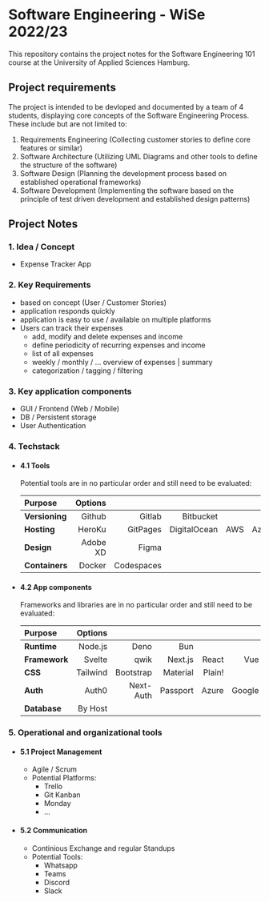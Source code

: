 # **Software Engineering** - WiSe 2022/23
 
This repository contains the project notes for the Software Engineering 101 course at the University of Applied Sciences Hamburg.  

## **Project requirements**
The project is intended to be devloped and documented by a team of 4 students, displaying core concepts of the Software Engineering Process.  
These include but are not limited to:  
1. Requirements Engineering (Collecting customer stories to define core features or similar)
2. Software Architecture (Utilizing UML Diagrams and other tools to define the structure of the software)
3. Software Design (Planning the development process based on established operational frameworks)
4. Software Development (Implementing the software based on the principle of test driven development and established design patterns)


## **Project Notes**


### **1. Idea / Concept** 
  - Expense Tracker App

### **2. Key Requirements** 
  - based on concept (User / Customer Stories) 
  - application responds quickly
  - application is easy to use / available on multiple platforms
  - Users can track their expenses
    - add, modify and delete expenses and income
    - define periodicity of recurring expenses and income
    - list of all expenses
    - weekly / monthly / ... overview of expenses | summary 
    - categorization / tagging / filtering 

### **3. Key application components**
  - GUI / Frontend (Web / Mobile)
  - DB / Persistent storage
  - User Authentication

### **4. Techstack**
  - #### 4.1 Tools
    Potential tools are in no particular order and still need to be evaluated:

    | **Purpose** | **Options** |  |  |  |  |  |
    | :--- | ---: | ---: | ---: | ---: | ---: | ---: |
    | **Versioning** | Github | Gitlab | Bitbucket |
    | **Hosting** | HeroKu | GitPages | DigitalOcean | AWS | Azure | Google |
    | **Design** | Adobe XD |  Figma |
    | **Containers** | Docker | Codespaces |
  - #### 4.2 App components
    Frameworks and libraries are in no particular order and still need to be evaluated:

    | **Purpose** | **Options** |  |  |  |  |
    | :--- | ---: | ---: | ---: | ---: | ---: |
    | **Runtime** | Node.js | Deno | Bun |
    | **Framework** | Svelte  | qwik | Next.js | React | Vue |
    | **CSS** | Tailwind | Bootstrap | Material | Plain! |
    | **Auth** | Auth0 | Next-Auth | Passport | Azure | Google |
    | **Database**| By Host |

### **5. Operational and organizational tools**
  - #### 5.1 Project Management  
    - Agile / Scrum
    - Potential Platforms: 
      - Trello 
      - Git Kanban 
      - Monday
      - ...
  - #### 5.2 Communication
    - Continious Exchange and regular Standups
    - Potential Tools: 
      - Whatsapp 
      - Teams 
      - Discord 
      - Slack
